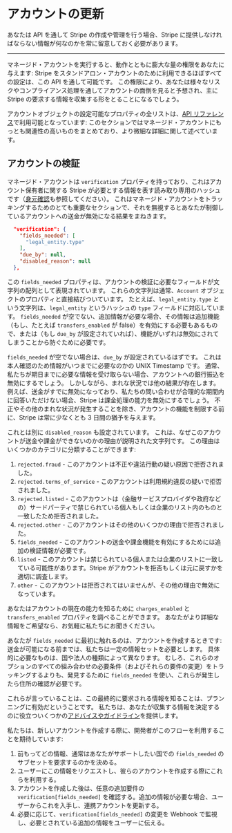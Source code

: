 # アカウントの更新

あなたは API を通して Stripe の作成や管理を行う場合、Stripe に提供しなければならない情報が何なのかを常に留意しておく必要があります。

-----

マネージド・アカウントを実行すると、動作とともに膨大な量の権限をあなたに与えます: Stripe をスタンドアロン・アカウントのために利用できるほぼすべての設定は、この API を通して可能です。
この権限により、あなたは様々なリスクやコンプライアンス処理を通してアカウントの面倒を見ると予想され、主に Stripe の要求する情報を収集する形をとることになるでしょう。

アカウントオブジェクトの設定可能なプロパティの全リストは、[API リファレンス](https://stripe.com/docs/api#update_account)で利用可能となっています: このセクションではマネージド・アカウントにもっとも関連性の高いものをまとめており、より微細な詳細に関して述べています。

## アカウントの検証

マネージド・アカウントは `verification` プロパティを持っており、これはアカウント保有者に関する Stripe が必要とする情報を表す読み取り専用のハッシュです（[身元確認](https://stripe.com/docs/connect/identity-verification)も参照してください）。
これはマネージド・アカウントをトラッキングするためのとても重要なセクションで、それを無視するとあなたが制御しているアカウントへの送金が無効になる結果をまねきます。

```json
  "verification": {
    "fields_needed": [
      "legal_entity.type"
    ],
    "due_by": null,
    "disabled_reason": null
  },
```

この `fields_needed` プロパティは、アカウントの検証に必要なフィールドが文字列の配列として表現されています。
これらの文字列は通常、`Account` オブジェクトのプロパティと直接結びついています。
たとえば、`legal_entity.type` という文字列は、`legal_entity` というハッシュの `type` フィールドに対応しています。
`fields_needed` が空でない、追加情報が必要な場合、その情報は追加機能（もし、たとえば `transfers_enabled` が false）を有効にする必要もあるもので、または（もし `due_by` が設定されていれば）、機能がいずれは無効にされてしまうことから防ぐために必要です。

`fields_needed` が空でない場合は、`due_by` が設定されているはずです。
これは本人確認のため情報がいつまでに必要なのかの UNIX Timestamp です。
通常、私たちが期日までに必要な情報を受け取らない場合、アカウントへの銀行振込を無効にするでしょう。
しかしながら、まれな状況では他の結果が存在します。
例えば、送金がすでに無効になっており、私たちの問い合わせが合理的な期間内に回答いただけない場合、Stripe は課金処理の能力を無効にするでしょう。
不正やその他のまれな状況が発生することを除き、アカウントの機能を制限する前に、Stripe は常に少なくとも 3 日間の猶予を与えます。

これとは別に `disabled_reason` も設定されています。
これは、なぜこのアカウントが送金や課金ができないのかの理由が説明された文字列です。
この理由はいくつかのカテゴリに分類することができます:

1. `rejected.fraud` - このアカウントは不正や違法行動の疑い原因で拒否されました。
2. `rejected.terms_of_service` - このアカウントは利用規約違反の疑いで拒否されました。
3. `rejected.listed` - このアカウントは（金融サービスプロバイダや政府などの）サードパーティで禁じられている個人もしくは企業のリスト内のものと一致したため拒否されました。
4. `rejected.other` - このアカウントはその他のいくつかの理由で拒否されました。
5. `fields_needed` - このアカウントの送金や課金機能を有効にするためには追加の検証情報が必要です。
6. `listed` - このアカウントは禁じられている個人または企業のリストに一致している可能性があります。Stripe がアカウントを拒否もしくは元に戻すかを適切に調査します。
7. `other` - このアカウントは拒否されてはいませんが、その他の理由で無効になっています。

あなたはアカウントの現在の能力を知るために `charges_enabled` と `transfers_enabled` プロパティを調べることができます。
あなたがより詳細な情報をご希望なら、お気軽に私たちにお聞きください。

あなたが `fields_needed` に最初に触れるのは、アカウントを作成するときです: 送金が可能になる前までは、私たちは一定の情報セットを必要とします。
具体的に必要なものは、国や法人の種類によって異なります。
むしろ、これらのオプションのすべての組み合わせの必要条件（およびそれらの要件の変更）をトラッキングするよりも、発見するために `fields_needed` を使い、これらが発生したら住所の確認が必要です。

これらが言っていることは、この最終的に要求される情報を知ることは、プランニングに有効だということです。
私たちは、あなたが収集する情報を決定するのに役立ついくつかの[アドバイスやガイドライン](https://support.stripe.com/questions/what-information-do-i-need-to-provide-to-verify-managed-accounts)を提供します。

私たちは、新しいアカウントを作成する際に、開発者がこのフローを利用することを期待しています:

1. 前もってどの情報、通常はあなたがサポートしたい国での `fields_needed` のサブセットを要求するのかを決める。
2. ユーザーにこの情報をリクエストし、彼らのアカウントを作成する際にこれらを利用する。
3. アカウントを作成した後は、任意の追加要件の `verification[fields_needed]` を確認する。追加の情報が必要な場合、ユーザーからこれを入手し、連携アカウントを更新する。
4. 必要に応じて、`verification[fields_needed]` の変更を Webhook で監視し、必要とされている追加の情報をユーザーに伝える。
